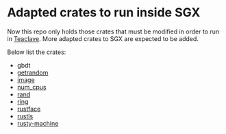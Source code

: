 # Adapted crates to run inside SGX

Now this repo only holds those crates that must be modified in order to run in
[Teaclave](https://github.com/apache/incubator-teaclave). More adapted crates
to SGX are expected to be added.

Below list the crates:

- gbdt
- [getrandom](https://github.com/rust-random/getrandom/tree/0830ba66be8a5c019fc5ced5747c9d0a023e4d3e)
- [image](https://github.com/image-rs/image/tree/2a79d33e663d27e402c76bfc6aa5ca78b1cc9895)
- [num_cpus](https://github.com/seanmonstar/num_cpus/tree/e437b9d9083d717692e35d917de8674a7987dd06)
- [rand](https://github.com/rust-random/rand/tree/3543f4b0258ecec04be570bbe9dc6e50d80bd3c1)
- [ring](https://github.com/briansmith/ring/tree/9cc0d45f4d8521f467bb3a621e74b1535e118188)
- [rustface](https://github.com/atomashpolskiy/rustface/tree/93c97ed7d0fa1cc3553f5483d865292cc37ceb98)
- [rustls](https://github.com/rustls/rustls/tree/92600efb4f6cc25bfe0c133b0b922d915ed826e3)
- [rusty-machine](https://github.com/AtheMathmo/rusty-machine/tree/e7cc57fc5e0f384aeb19169336deb5f66655c76a)
